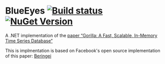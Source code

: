 # BlueEyes [![Build status](https://ci.appveyor.com/api/projects/status/pihbs28aoiuytdjn?svg=true)](https://ci.appveyor.com/project/joshclark/blueeyes/history) [![NuGet Version](http://img.shields.io/nuget/v/BlueEyes.svg?style=flat)](https://www.nuget.org/packages/BlueEyes/) 


A .NET implementation of the [paper “Gorilla: A Fast, Scalable, In-Memory Time Series Database”](http://www.vldb.org/pvldb/vol8/p1816-teller.pdf) 

This is implmentation is based on Facebook's open source implementation of this paper: [Beringei](https://github.com/facebookincubator/beringei/)